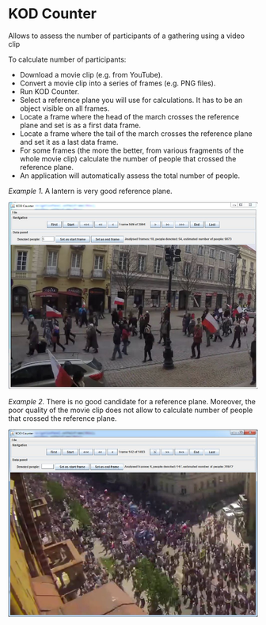 # KOD Counter

Allows to assess the number of participants of a gathering using a video clip

To calculate number of participants:
- Download a movie clip (e.g. from YouTube).
- Convert a movie clip into a series of frames (e.g. PNG files).
- Run KOD Counter.
- Select a reference plane you will use for calculations. It has to be an object visible on all frames.
- Locate a frame where the head of the march crosses the reference plane and set is as a first data frame.
- Locate a frame where the tail of the march crosses the reference plane and set it as a last data frame.
- For some frames (the more the better, from various fragments of the whole movie clip) calculate the number of people that crossed the reference plane.
- An application will automatically assess the total number of people.

*Example 1.* A lantern is very good reference plane.

![Example 1](https://raw.githubusercontent.com/SebastianCelejewski/kod_counter/master/doc/KOD_counter_01.JPG)

*Example 2.* There is no good candidate for a reference plane. Moreover, the poor quality of the movie clip does not allow to calculate number of people that crossed the reference plane.

![Example 2](https://raw.githubusercontent.com/SebastianCelejewski/kod_counter/master/doc/KOD_counter_02.JPG)
